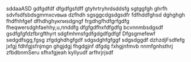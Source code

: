 sddaaASD
gdfgdfdf
dfgdfgsfdff
gtyhrtryhrdsddsfg
sgtggfgh
ghrfh
sdvfsdfsbdsgmmxcvвыа
dzfhdh
sgsggcdgsdgsdfr
fdfhddfghsd
dghghgh
fhdfhhfgef
dfhdhghукпиsdgngf
frgdhgfhdfgrfgdfg
fheqwersdghfaehhy,u,ппddfg
dfgfgdfhxfdfgdfg
bcvnnmbsdgsdf
gsdfgfgfdzfbrgfthyrt
sdgfmhmsfgdfgdgdfgdfgf
Dfgsgmefewf
sedgdfsgg,fgsg
zfgdghdhgfgdf
sdgsdghfgfggf
sdgsdggdf
dzhzdjFsdfefg
jxfgj
fdhfgjsfnjmgn
ghgjdgj
fhgdgjnf dfgdg
fxhgjnfmvb
nnmfgnhsthrj
zfbdbnmSeru
sfhxfgjeah
kyllyudf
arfhrjrjsdf
